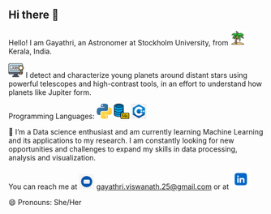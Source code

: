 ## Hi there 👋
Hello! I am Gayathri, an Astronomer at Stockholm University, from <img src="Git icons/tree.png" width="30" /> Kerala, India.

 <img src="Git icons/job.png" width="30" /> I detect and characterize young planets around distant stars using powerful telescopes and high-contrast tools, in an effort to understand how planets like Jupiter form. 

Programming Languages: <img src="Git icons/python.png" width="30" /> <img src="Git icons/sql.png" width="30" /> <img src="Git icons/Cpp.png" width="30" /> 

🌱 I’m a Data science enthusiast and am currently learning Machine Learning and its applications to my research. I am constantly looking for new opportunities and challenges to expand my skills in data processing, analysis and visualization.

You can reach me at <img src="Git icons/email.jpeg" width="30" /> gayathri.viswanath.25@gmail.com or at [<img src="Git icons/linkedin.png" width="40" />](https://www.linkedin.com/in/gayathri-viswanath-244996b3)

😄 Pronouns: She/Her
<!--
**gayaviswa/gayaviswa** is a ✨ _special_ ✨ repository because its `README.md` (this file) appears on your GitHub profile.

Here are some ideas to get you started:

- 🔭 I’m currently working on ...
- 
- 👯 I’m looking to collaborate on ...
- 🤔 I’m looking for help with ...
- 💬 Ask me about ...
- 📫 How to reach me: ...
- 
- ⚡ Fun fact: ...
-->
